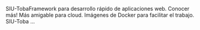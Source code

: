 SIU-TobaFramework para desarrollo rápido de aplicaciones web. Conocer más! Más amigable para cloud. Imágenes de Docker para facilitar el trabajo. SIU-Toba ...